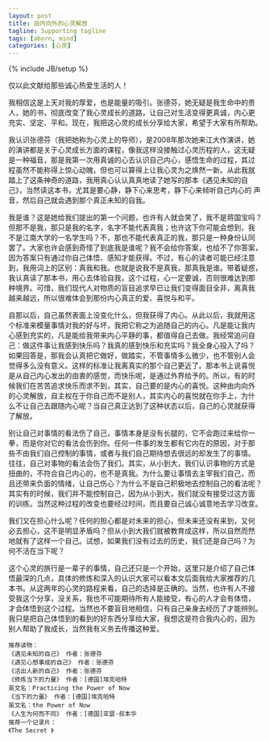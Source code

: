 ```yaml
---
layout: post
title: 由内向外的心灵解放 
tagline: Supporting tagline
tags: [aborn, mind]
categories: [心灵]
---
```

{% include JB/setup %}

仅以此文献给那些诚心热爱生活的人！

我相信这是上天对我的厚爱，也是能量的吸引。张德芬，她无疑是我生命中的贵
人，她的书，彻底改变了我心灵成长的道路，让自己对生活变得更真诚，内心更
充实、坚定、平和。现在，我把这心灵的成长分享给大家，希望于大家有所帮助。 

我认识张德芬（我把她称为心灵上的导师），是2008年那次她来江大作演讲，她
的演讲都是关于心灵成长方面的课程，像我这样没接触过心灵历程的人，这无疑
是一种福音，那是我第一次用真诚的心去认识自己内心，感悟生命的过程，其过
程虽然不能称得上惊心动魄，但也可以算得上让我心灵为之焕然一新。从此我就
踏上了这条神奇的道路，我用真心认认真真地读了她写的那本《遇见未知的自
己》，当然读这本书，尤其是要心静，静下心来思考，静下心来倾听自己内心的
声音，然后自己就会遇到那个真正未知的自我。 

我是谁？这是她给我们提出的第一个问题，也许有人就会笑了，我不是蒋国宝吗？
但那不是我，那只是我的名字，名字不能代表真我；也许这下你可能会想到，我
不是江南大学的一名学生吗？不，那也不能代表真正的我，那只是一种身份认同
罢了。大家也许会感到奇怪了到底我是谁呢？我不会给你答案，也给不了你答案，
因为答案只有通过你自己体悟、感知才能获得。不过，有心的读者可能已经注意
到，我用词上的区别：真我和我。也就是说我不是真我，那真我是谁。带着疑惑，
我认真读了那本书，用心去体验自我，这个过程，心一定要诚，否则很难达到那
种境界。可惜，我们现代人对物质的盲目追求早已让我们变得面目全非，离真我
越来越远，所以很难体会到那份内心真正的爱、喜悦与和平。 

自那以后，自己虽然表面上没变化什么，但我获得了内心。从此以后，我就用这
个标准来模量事情对我的好与坏，我把它称之为追随自己的内心。凡是能让我内
心感到充实的，凡是能给我带来内心平静的事，都值得自己去做。我经常追问自
己：做这件事让我感到快乐吗？我真的感到快乐和充实吗？我全身心投入了吗？
如果回答是，那我会认真把它做好，做踏实，不管事情多么微少，也不管别人会
觉得多么没有意义。这样的标准让我离真实的那个自己更近了。那本书上说喜悦
是从自己内心发出的由衷的感觉，而快乐呢，是通过外界给予的。所以，有的时
候我们在苦苦追求快乐而求不到，其实，自己要的是内心的喜悦。这种由内向外
的心灵解放，自主权在于你自己而不是别人，其实内心的喜悦就在你手上，为什
么不让自己去跟随内心呢？当自己真正达到了这种状态以后，自己的心灵就获得
了解放。 

别让自己对事情的看法伤了自己，事情本身是没有长腿的，它不会跑过来给你一
拳，而是你对它的看法会伤到你。任何一件事的发生都有它内在的原因，对于那
些不由我们自己控制的事情，或者与我们自己期待想去很远的却发生了的事情。
往往，自己对事物的看法会伤了我们。其实，从小到大，我们认识事物的方式是
扭曲的，不符合自己内心的，也不是真我。为什么要让事情去主宰我们自己，而
且还带来负面的情绪，让自己伤心？为什么不是自己积极地去控制自己的看法呢？
其实有的时候，我们并不能控制自己，因为从小到大，我们就没有接受过这方面
的训练。当然这种过程的改变也要经过时间，而且要自己诚心诚意地去学习改变。 

我们又在担心什么呢？任何的担心都是对未来的担心，但未来还没有来到，又何
必去担心，这不是明显矛盾吗？但从小到大我们就被教育成这样，所以自然而然
地就有了这样一个自己。试想，如果我们没有过去的历史，我们还是自己吗？为
何不活在当下呢？ 

这个心灵的旅行是一辈子的事情，自己还只是一个开始，这里只是介绍了自己体
悟最深的几点，具体的修炼和深入的认识大家可以看本文后面我给大家推荐的几
本书。从这两年的心灵的路程来看，自己的选择是正确的。当然，也许有人不接
受我这个分享，没关系，我也不可能期待所有人能接受，有心的人才会有体悟，
才会体悟到这个过程。当然也不要盲目地相信，只有自己亲身去经历了才能辨别。
我只是把自己体悟到的看到的好东西分享给大家，我想这是符合我内心的，因为
别人帮助了我成长，当然我有义务去传播这种爱。 

	推荐读物：
	《遇见未知的自己》 作者：张德芬
	《遇见心想事成的自己》 作者：张德芬
	《活出人新的自己》 作者：张德芬
	《修炼当下的力量》 作者：[德国]埃克哈特
	英文名：Practicing the Power of Now
	《当下的力量》 作者：[德国]埃克哈特
	英文名：the Power of Now
	《人生为何而不同》 作者：[德国]亚瑟·叔本华
	推荐一个记录片：
	《The Secret 》

